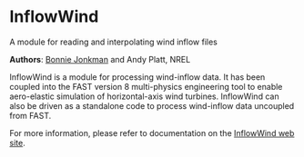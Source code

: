 # InflowWind
A module for reading and interpolating wind inflow files

**Authors**: [Bonnie Jonkman](mailto:bonnie.jonkman@nrel.gov) and Andy Platt, NREL

InflowWind is a module for processing wind-inflow data. It has been coupled into the FAST version 8 
multi-physics engineering tool to enable aero-elastic simulation of horizontal-axis wind turbines. InflowWind 
can also be driven as a standalone code to process wind-inflow data uncoupled from FAST.

For more information, please refer to documentation on the [InflowWind web site](https://nwtc.nrel.gov/InflowWind "InflowWind").

